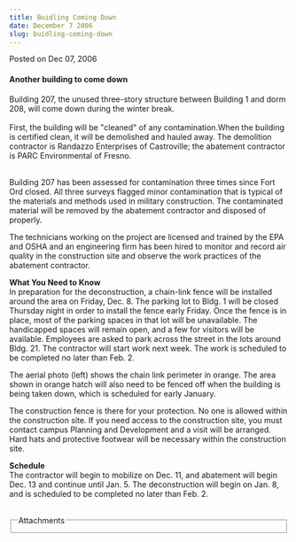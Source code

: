 ```yaml
---
title: Buidling Coming Down
date: December 7 2006
slug: buidling-coming-down
---
```


 



<span class="date">Posted on Dec 07, 2006    </span>
<h4>Another building to come down</h4>
<p>Building 207, the unused three-story structure between Building
1 and dorm 208, will come down during the winter break.<br>
<br>
First, the building will be &quot;cleaned&quot; of any contamination.When the
building is certified clean, it will be demolished and hauled away.
The demolition contractor is Randazzo Enterprises of Castroville;
the abatement contractor is PARC Environmental of Fresno.</br></br></p>
<p>Building 207 has been assessed for contamination three times
since Fort Ord closed. All three surveys flagged minor
contamination that is typical of the materials and methods used in
military construction. The contaminated material will be removed by
the abatement contractor and disposed of properly.</p>
<p>The technicians working on the project are licensed and trained
by the EPA and OSHA and an engineering firm has been hired to
monitor and record air quality in the construction site and observe
the work practices of the abatement contractor.</p>
<p><strong>What You Need to Know</strong><br>
In preparation for the deconstruction, a chain-link fence will be
installed around the area on Friday, Dec. 8. The parking lot to
Bldg. 1 will be closed Thursday night in order to install the fence
early Friday. Once the fence is in place, most of the parking
spaces in that lot will be unavailable. The handicapped spaces will
remain open, and a few for visitors will be available. Employees
are asked to park across the street in the lots around Bldg. 21.
The contractor will start work next week. The work is scheduled to
be completed no later than Feb. 2.</br></p>
<p>The aerial photo (left) shows the chain link perimeter in
orange. The area shown in orange hatch will also need to be fenced
off when the building is being taken down, which is scheduled for
early January.</p>
<p>The construction fence is there for your protection. No one is
allowed within the construction site. If you need access to the
construction site, you must contact campus Planning and Development
and a visit will be arranged. Hard hats and protective footwear
will be necessary within the construction site.</p>
<p><strong>Schedule</strong><br>
The contractor will begin to mobilize on Dec. 11, and abatement
will begin Dec. 13 and continue until Jan. 5. The deconstruction
will begin on Jan. 8, and is scheduled to be completed no later
than Feb. 2.<br/></br></p>
<fieldset class="fieldgroup group-attachments">
<legend>Attachments</legend>
<div class="field field-type-emvideo field-field-attach-video">
<div class="field-items">
<div class="field-item odd">
<div class="emvideo emvideo-video emvideo-"/>
</div>
</div>
</div>
</fieldset>





```
